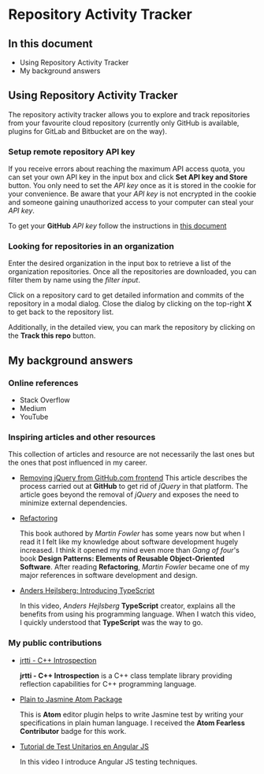 # Repository Activity Tracker

## In this document

- Using Repository Activity Tracker
- My background answers

## Using Repository Activity Tracker

The repository activity tracker allows you to explore and track repositories from your favourite cloud repository (currently only GitHub is available, plugins for GitLab and Bitbucket are on the way).

### Setup remote repository API key

If you receive errors about reaching the maximum API access quota, you can set your own API key in the input box and click **Set API key and Store** button. You only need to set the _API key_ once as it is stored in the cookie for your convenience. Be aware that your _API key_ is not encrypted in the cookie and someone gaining unauthorized access to your computer can steal your _API key_. 

To get your **GitHub** _API key_ follow the instructions in [this document](https://docs.github.com/en/developers/apps/creating-an-oauth-app)

### Looking for repositories in an organization

Enter the desired organization in the input box to retrieve a list of the organization
repositories. Once all the repositories are downloaded, you can filter them by name
using the _filter input_.

Click on a repository card to get detailed information and commits of the repository
in a modal dialog. Close the dialog by clicking on the top-right **X** to get back to 
the repository list.

Additionally, in the detailed view, you can mark the repository by clicking on the **Track this repo** button.

## My background answers

### Online references

- Stack Overflow
- Medium
- YouTube

### Inspiring articles and other resources

This collection of articles and resource are not necessarily the last ones but the ones that post influenced in my career.

- [Removing jQuery from GitHub.com frontend](https://github.blog/2018-09-06-removing-jquery-from-github-frontend/)
	This article describes the process carried out at **GitHub** to get rid of _jQuery_ in that platform. The article goes beyond the removal of _jQuery_ and exposes the need to minimize external dependencies.

- [Refactoring](https://refactoring.com/)

	This book authored by _Martin Fowler_ has some years now but when I read it I felt like my knowledge about software development hugely increased. I think it opened my mind even more than _Gang of four_'s book **Design Patterns: Elements of Reusable Object-Oriented Software**. After reading **Refactoring**, _Martin Fowler_ became one of my major references in software development and design.

- [Anders Hejlsberg: Introducing TypeScript](https://channel9.msdn.com/posts/Anders-Hejlsberg-Introducing-TypeScript)

	In this video, _Anders Hejlsberg_ **TypeScript** creator, explains all the benefits from using his programming language. When I watch this video, I quickly understood that **TypeScript** was the way to go.

### My public contributions

- [jrtti - C++ Introspection](https://github.com/jseto/jrtti)

	**jrtti - C++ Introspection** is a C++ class template library providing reflection capabilities for C++ programming language.

- [Plain to Jasmine Atom Package](https://github.com/jseto/plain-2-jasmine)

	This is **Atom** editor plugin helps to write Jasmine test by writing your specifications in plain human language. I received the **Atom Fearless Contributor** badge for this work.

- [Tutorial de Test Unitarios en Angular JS](https://www.youtube.com/watch?v=pYf9bY4SdcA)

	In this video I introduce Angular JS testing techniques.






